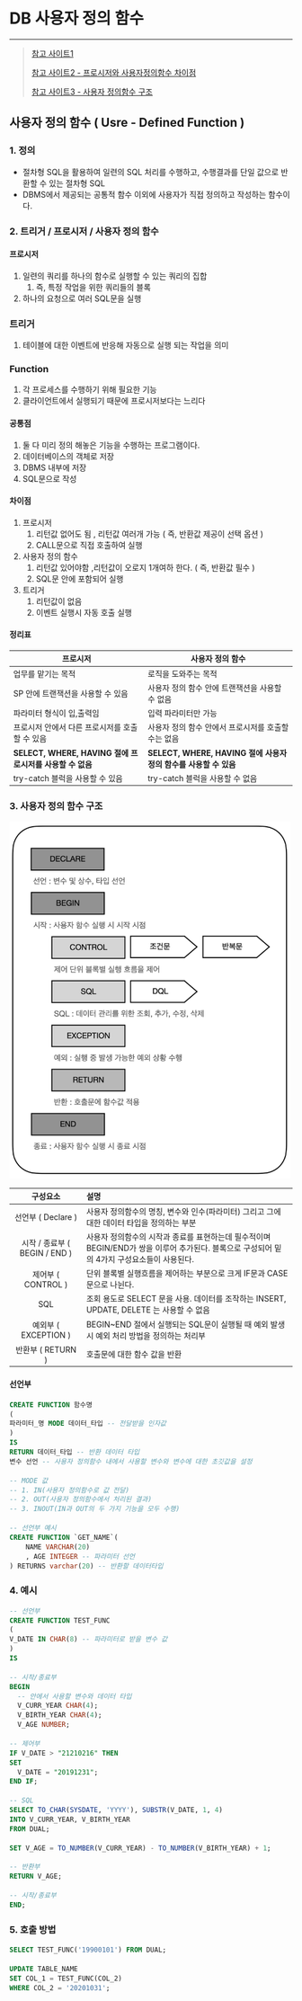 # DB 사용자 정의 함수 

---

>[참고 사이트1](https://benggri.tistory.com/77)
>
>[참고 사이트2 - 프로시저와 사용자정의함수 차이점 ](https://greatepig.tistory.com/19)
>
>[참고 사이트3 - 사용자 정의함수 구조 ](https://lihano.tistory.com/46)

## 사용자 정의 함수 ( Usre - Defined Function )

### 1. 정의

- 절차형 SQL을 활용하여 일련의 SQL 처리를 수행하고, 수행결과를 단일 값으로 반환할 수 있는 절차형 SQL 
- DBMS에서 제공되는 공통적 함수 이외에 사용자가 직접 정의하고 작성하는 함수이다. 

### 2. 트리거 / 프로시저 / 사용자 정의 함수 

#### 프로시저

1. 일련의 쿼리를 하나의 함수로 실행할 수 있는 쿼리의 집합
   1. 즉, 특정 작업을 위한 쿼리들의 블록
2. 하나의 요청으로 여러 SQL문을 실행

### 트리거 

1. 테이블에 대한 이벤트에 반응해 자동으로 실행 되는 작업을 의미

### Function

1. 각 프로세스를 수행하기 위해 필요한 기능
2. 클라이언트에서 실행되기 때문에 프로시저보다는 느리다

#### 공통점

1. 둘 다 미리 정의 해놓은 기능을 수행하는 프로그램이다. 
2. 데이터베이스의 객체로 저장
3. DBMS 내부에 저장
4. SQL문으로 작성

#### 차이점

1. 프로시저
   1. 리턴값 없어도 됨 , 리턴값 여러개 가능 (  즉, 반환값 제공이 선택 옵션 )
   2. CALL문으로 직접 호출하여 실행
2. 사용자 정의 함수 
   1. 리턴값 있어야함 ,리턴값이 오로지 1개여하 한다.  ( 즉, 반환값 필수 )
   2. SQL문 안에 포함되어 실행
3. 트리거 
   1. 리턴값이 없음
   2. 이벤트 실행시 자동 호출 실행

#### 정리표 

| **프로시저**                                             | **사용자 정의 함수**                                         |
| -------------------------------------------------------- | ------------------------------------------------------------ |
| 업무를 맡기는 목적                                       | 로직을 도와주는 목적                                         |
| SP 안에 트랜잭션을 사용할 수 있음                        | 사용자 정의 함수 안에 트랜잭션을 사용할 수 없음              |
| 파라미터 형식이 입,출력임                                | 입력 파라미터만 가능                                         |
| 프로시저 안에서 다른 프로시저를 호출할 수 있음           | 사용자 정의 함수 안에서 프로시저를 호출할 수는 없음          |
| **SELECT, WHERE, HAVING 절에 프로시저를 사용할 수 없음** | **SELECT, WHERE, HAVING 절에 사용자 정의 함수를 사용할 수 있음** |
| try-catch 블럭을 사용할 수 있음                          | try-catch 블럭을 사용할 수 없음                              |

### 3. 사용자 정의 함수 구조

<img src="./images/DB사용자정의함수구조.png" width="500">

|           구성요소            | 설명                                                         |
| :---------------------------: | :----------------------------------------------------------- |
|      선언부 ( Declare )       | 사용자 정의함수의 명칭, 변수와 인수(파라미터) 그리고 그에 대한 데이터 타입을 정의하는 부분 |
| 시작 / 종료부 ( BEGIN / END ) | 사용자 정의함수의 시작과 종료를 표현하는데 필수적이며 BEGIN/END가 쌍을 이루어 추가된다. 블록으로 구성되어 밑의 4가지 구성요소들이 사용된다. |
|      제어부 ( CONTROL )       | 단위 블록별 실행흐름을 제어하는 부분으로 크게 IF문과 CASE문으로 나뉜다. |
|              SQL              | 조회 용도로 SELECT 문을 사용. 데이터를 조작하는 INSERT, UPDATE, DELETE 는 사용할 수 없음 |
|     예외부 ( EXCEPTION )      | BEGIN~END 절에서 실행되는 SQL문이 실행될 때 예외 발생 시 예외 처리 방법을 정의하는 처리부 |
|       반환부 ( RETURN )       | 호출문에 대한 함수 값을 반환                                 |

#### 선언부 

```sql
CREATE FUNCTION 함수명
(
파라미터_명 MODE 데이터_타입 -- 전달받을 인자값
)
IS
RETURN 데이터_타입 -- 반환 데이터 타입 
변수 선언 -- 사용자 정의함수 내에서 사용할 변수와 변수에 대한 초깃값을 설정

-- MODE 값 
-- 1. IN(사용자 정의함수로 값 전달)
-- 2. OUT(사용자 정의함수에서 처리된 결과)
-- 3. INOUT(IN과 OUT의 두 가지 기능을 모두 수행)

-- 선언부 예시 
CREATE FUNCTION `GET_NAME`(
    NAME VARCHAR(20)
    , AGE INTEGER -- 파라미터 선언
) RETURNS varchar(20) -- 반환할 데이터타입
```

### 4. 예시

```sql
-- 선언부
CREATE FUNCTION TEST_FUNC
(
V_DATE IN CHAR(8) -- 파라미터로 받을 변수 값 
)
IS

-- 시작/종료부
BEGIN
  -- 안에서 사용할 변수와 데이터 타입 
  V_CURR_YEAR CHAR(4); 
  V_BIRTH_YEAR CHAR(4);
  V_AGE NUMBER;

-- 제어부
IF V_DATE > "21210216" THEN
SET
  V_DATE = "20191231";
END IF;

-- SQL
SELECT TO_CHAR(SYSDATE, 'YYYY'), SUBSTR(V_DATE, 1, 4)
INTO V_CURR_YEAR, V_BIRTH_YEAR
FROM DUAL;

SET V_AGE = TO_NUMBER(V_CURR_YEAR) - TO_NUMBER(V_BIRTH_YEAR) + 1;

-- 반환부
RETURN V_AGE;

-- 시작/종료부
END;
```

### 5. 호출 방법

```sql
SELECT TEST_FUNC('19900101') FROM DUAL;

UPDATE TABLE_NAME 
SET COL_1 = TEST_FUNC(COL_2)
WHERE COL_2 = '20201031';
```


